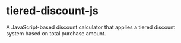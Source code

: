 # tiered-discount-js
A JavaScript-based discount calculator that applies a tiered discount system based on total purchase amount.
